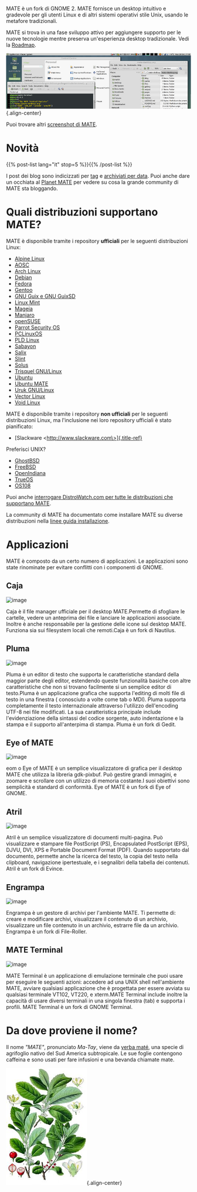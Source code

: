 <!--
.. title: Ambiente Desktop MATE
.. slug: index
.. date: 2013-10-31 12:29:57
.. tags: About,Applications,Screenshots
.. link: 
.. description:
-->

MATE è un fork di GNOME 2. MATE fornisce un desktop intuitivo e
gradevole per gli utenti Linux e di altri sistemi operativi stile Unix,
usando le metafore tradizionali.

MATE si trova in una fase sviluppo attivo per aggiungere supporto per le
nuove tecnologie mentre preserva un\'esperienza desktop tradizionale.
Vedi la [Roadmap](https://wiki.mate-desktop.org/#!pages/roadmap.md).

![image](/screens/screenshot.jpg){.align-center}

Puoi trovare altri [screenshot di MATE](gallery/1.22/).

Novità
======

{{% post-list lang="it" stop=5 %}}{{% /post-list %}}

I post dei blog sono indicizzati per [tag](tags/) e [archiviati per
data](archive/). Puoi anche dare un occhiata al [Planet
MATE](https://planet.mate-desktop.org) per vedere su cosa la grande
community di MATE sta bloggando.

Quali distribuzioni supportano MATE?
====================================

MATE è disponibile tramite i repository **ufficiali** per le seguenti
distribuzioni Linux:

-   [Alpine Linux](https://www.alpinelinux.org/)
-   [AOSC](https://aosc.io/)
-   [Arch Linux](https://www.archlinux.org)
-   [Debian](https://www.debian.org)
-   [Fedora](https://www.fedoraproject.org)
-   [Gentoo](https://www.gentoo.org)
-   [GNU Guix e GNU GuixSD](https://gnu.org/s/guix)
-   [Linux Mint](https://linuxmint.com)
-   [Mageia](https://www.mageia.org/en/)
-   [Manjaro](https://manjaro.org/)
-   [openSUSE](https://www.opensuse.org)
-   [Parrot Security OS](https://www.parrotsec.org/)
-   [PCLinuxOS](https://www.pclinuxos.com/get-pclinuxos/mate/)
-   [PLD Linux](https://www.pld-linux.org/)
-   [Sabayon](https://www.sabayon.org)
-   [Salix](https://www.salixos.org)
-   [Slint](https://slint.fr)
-   [Solus](https://getsol.us/)
-   [Trisquel GNU/Linux](https://trisquel.info/)
-   [Ubuntu](https://www.ubuntu.com)
-   [Ubuntu MATE](https://www.ubuntu-mate.org)
-   [Uruk GNU/Linux](https://urukproject.org/dist/)
-   [Vector Linux](http://vectorlinux.com)
-   [Void Linux](https://www.voidlinux.org/)

MATE è disponibile tramite i repository **non ufficiali** per le
seguenti distribuzioni Linux, ma l\'inclusione nei loro repository
ufficiali è stato pianificato:

-   [Slackware \<http://www.slackware.com\>]{.title-ref}

Preferisci UNIX?

-   [GhostBSD](https://ghostbsd.org)
-   [FreeBSD](https://freebsd.org)
-   [OpenIndiana](https://www.openindiana.org)
-   [TrueOS](https://www.trueos.org/)
-   [OS108](https://OS108.org/)

Puoi anche [interrogare DistroWatch.com per tutte le distribuzioni che
supportano
MATE](https://distrowatch.org/search.php?desktop=MATE#distrosearch).

La community di MATE ha documentato come installare MATE su diverse
distribuzioni nella [linee guida
installazione](https://wiki.mate-desktop.org/#!pages/download.md).

Applicazioni
============

MATE è composto da un certo numero di applicazioni. Le applicazioni sono
state rinominate per evitare conflitti con i componenti di GNOME.

Caja
----

![image](/assets/img/mate/caja.png)

Caja è il file manager ufficiale per il desktop MATE.Permette di
sfogliare le cartelle, vedere un anteprima dei file e lanciare le
applicazioni associate. Inoltre è anche responsabile per la gestione
delle icone sul desktop MATE. Funziona sia sui filesystem locali che
remoti.Caja è un fork di Nautilus.

Pluma
-----

![image](/assets/img/mate/pluma.png)

Pluma è un editor di testo che supporta le caratteristiche standard
della maggior parte degli editor, estendendo queste funzionalità basiche
con altre caratteristiche che non si trovano facilmente si un semplice
editor di testo.Pluma è un applicazione grafica che supporta l\'editing
di molti file di testo in una finestra ( conosciuto a volte come tab o
MDI). Pluma supporta completamente il testo internazionale attraverso
l\'utilizzo dell\'encoding UTF-8 nei file modificati. La sua
caratteristica principale include l\'evidenziazione della sintassi del
codice sorgente, auto indentazione e la stampa e il supporto
all\'anterpima di stampa. Pluma è un fork di Gedit.

Eye of MATE
-----------

![image](/assets/img/mate/eom.png)

eom o Eye of MATE è un semplice visualizzatore di grafica per il desktop
MATE che utilizza la libreria gdk-pixbuf. Può gestire grandi immagini, e
zoomare e scrollare con un utilizzo di memoria costante.I suoi obiettivi
sono semplicità e standard di conformità. Eye of MATE è un fork di Eye
of GNOME.

Atril
-----

![image](/assets/img/mate/atril.png)

Atril è un semplice visualizzatore di documenti multi-pagina. Può
visualizzare e stampare file PostScript (PS), Encapsulated PostScript
(EPS), DJVU, DVI, XPS e Portable Document Format (PDF). Quando
supportato dal documento, permette anche la ricerca del testo, la copia
del testo nella clipboard, navigazione ipertestuale, e i segnalibri
della tabella dei contenuti. Atril è un fork di Evince.

Engrampa
--------

![image](/assets/img/mate/engrampa.png)

Engrampa è un gestore di archivi per l\'ambiente MATE. Ti permette di:
creare e modificare archivi, visualizzare il contenuto di un archivio,
visualizzare un file contenuto in un archivio, estrarre file da un
archivio. Engrampa è un fork di File-Roller.

MATE Terminal
-------------

![image](/assets/img/mate/terminal.png)

MATE Terminal è un applicazione di emulazione terminale che puoi usare
per eseguire le seguenti azioni: accedere ad una UNIX shell
nell\'ambiente MATE, avviare qualsiasi applicazione che è progettata per
essere avviata su qualsiasi terminale VT102, VT220, e xterm.MATE
Terminal include inoltre la capacità di usare diversi terminali in una
singola finestra (tab) e supporta i profili. MATE Terminal è un fork di
GNOME Terminal.

Da dove proviene il nome?
=========================

Il nome *\"MATE\"*, pronunciato *Ma-Tay*, viene da [yerba
maté](https://en.wikipedia.org/wiki/Yerba_mate), una specie di
agrifoglio nativo del Sud America subtropicale. Le sue foglie contengono
caffeina e sono usati per fare infusioni e una bevanda chiamate mate.

![image](/assets/img/mate/yerba.jpg){.align-center}
